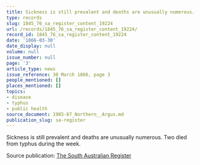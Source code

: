 ```yaml
---
title: Sickness is still prevalent and deaths are unusually numerous.
type: records
slug: 1845_76_sa_register_content_19224
url: /records/1845_76_sa_register_content_19224/
record_id: 1845_76_sa_register_content_19224
date: '1866-03-30'
date_display: null
volume: null
issue_number: null
page: '3'
article_type: news
issue_reference: 30 March 1866, page 3
people_mentioned: []
places_mentioned: []
topics:
- disease
- typhus
- public health
source_document: 1985-87_Northern__Argus.md
publication_slug: sa-register
---
```


Sickness is still prevalent and deaths are unusually numerous.  Two died from typhus during the week.

Source publication: [The South Australian Register](/publications/sa-register/)
